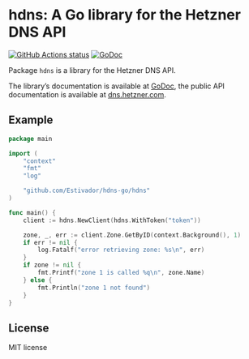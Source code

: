 # hdns: A Go library for the Hetzner DNS API

[![GitHub Actions status](https://github.com/Estivador/hdns-go/workflows/Continuous%20Integration/badge.svg)](https://github.com/Estivador/hdns-go/actions)
[![GoDoc](https://godoc.org/github.com/Estivador/hdns-go/hdns?status.svg)](https://godoc.org/github.com/Estivador/hdns-go/hdns)

Package `hdns` is a library for the Hetzner DNS API.

The library’s documentation is available at [GoDoc](https://godoc.org/github.com/Estivador/hdns-go/hdns),
the public API documentation is available at [dns.hetzner.com](https://dns.hetzner.com/api-docs/).

## Example

```go
package main

import (
    "context"
    "fmt"
    "log"

    "github.com/Estivador/hdns-go/hdns"
)

func main() {
    client := hdns.NewClient(hdns.WithToken("token"))

    zone, _, err := client.Zone.GetByID(context.Background(), 1)
    if err != nil {
        log.Fatalf("error retrieving zone: %s\n", err)
    }
    if zone != nil {
        fmt.Printf("zone 1 is called %q\n", zone.Name)
    } else {
        fmt.Println("zone 1 not found")
    }
}
```

## License

MIT license
